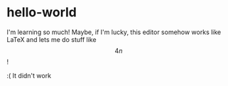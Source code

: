 hello-world
===========

I'm learning so much! Maybe, if I'm lucky, this editor somehow works like LaTeX and lets me do stuff like $$4n$$!

:( It didn't work
